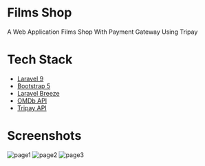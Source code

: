 # Films Shop
A Web Application Films Shop With Payment Gateway Using Tripay

# Tech Stack
<ul>
  <li><a href="https://laravel.com/">Laravel 9</a></li>
  <li><a href="https://getbootstrap.com/">Bootstrap 5</a></li>
  <li><a href="https://github.com/laravel/breeze">Laravel Breeze</a></li>
  <li><a href="https://www.omdbapi.com/">OMDb API</a></li>
  <li><a href="https://tripay.co.id/">Tripay API</a></li>
</ul>

# Screenshots
![page1](https://user-images.githubusercontent.com/43224845/161626707-91ad467f-f37d-49bf-85b8-980f5814774b.png)
![page2](https://user-images.githubusercontent.com/43224845/161626719-77a8adec-69be-4f38-ade7-016ed583d6d2.png)
![page3](https://user-images.githubusercontent.com/43224845/161626726-f6f4d773-ec8f-4a11-a5e2-a60b252763b4.png)
